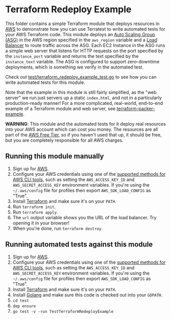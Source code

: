 # Terraform Redeploy Example

This folder contains a simple Terraform module that deploys resources in [AWS](https://aws.amazon.com/) to demonstrate
how you can use Terratest to write automated tests for your AWS Terraform code. This module deploys an [Auto Scaling
Group (ASG)](https://docs.aws.amazon.com/autoscaling/ec2/userguide/AutoScalingGroup.html) in the AWS region specified
in the `aws_region` variable and a [Load Balancer](https://aws.amazon.com/elasticloadbalancing/) to route traffic
across the ASG. Each EC2 Instance in the ASG runs a simple web server that listens for HTTP requests on the port
specified by the `instance_port` variable and returns the text specified by the `instance_text` variable. The ASG is
configured to support zero-downtime deployments, which is something we verify in the automated test.

Check out [test/terraform_redeploy_example_test.go](https://github.com/terraform-modules-krish/terratest/blob/v0.28.15/test/terraform_redeploy_example_test.go) to see how you can write
automated tests for this module.

Note that the example in this module is still fairly simplified, as the "web server" we run just servers up a static
`index.html`, and not in a particularly production-ready manner! For a more complicated, real-world, end-to-end
example of a Terraform module and web server, see [terraform-packer-example](https://github.com/terraform-modules-krish/terratest/blob/v0.28.15/examples/terraform-packer-example).

**WARNING**: This module and the automated tests for it deploy real resources into your AWS account which can cost you
money. The resources are all part of the [AWS Free Tier](https://aws.amazon.com/free/), so if you haven't used that up,
it should be free, but you are completely responsible for all AWS charges.





## Running this module manually

1. Sign up for [AWS](https://aws.amazon.com/).
1. Configure your AWS credentials using one of the [supported methods for AWS CLI
   tools](https://docs.aws.amazon.com/cli/latest/userguide/cli-chap-getting-started.html), such as setting the
   `AWS_ACCESS_KEY_ID` and `AWS_SECRET_ACCESS_KEY` environment variables. If you're using the `~/.aws/config` file for profiles then export `AWS_SDK_LOAD_CONFIG` as "True".
1. Install [Terraform](https://www.terraform.io/) and make sure it's on your `PATH`.
1. Run `terraform init`.
1. Run `terraform apply`.
1. The `url` output variable shows you the URL of the load balancer. Try opening it in your browser!
1. When you're done, run `terraform destroy`.




## Running automated tests against this module

1. Sign up for [AWS](https://aws.amazon.com/).
1. Configure your AWS credentials using one of the [supported methods for AWS CLI
   tools](https://docs.aws.amazon.com/cli/latest/userguide/cli-chap-getting-started.html), such as setting the
   `AWS_ACCESS_KEY_ID` and `AWS_SECRET_ACCESS_KEY` environment variables. If you're using the `~/.aws/config` file for profiles then export `AWS_SDK_LOAD_CONFIG` as "True".
1. Install [Terraform](https://www.terraform.io/) and make sure it's on your `PATH`.
1. Install [Golang](https://golang.org/) and make sure this code is checked out into your `GOPATH`.
1. `cd test`
1. `dep ensure`
1. `go test -v -run TestTerraformRedeployExample`
